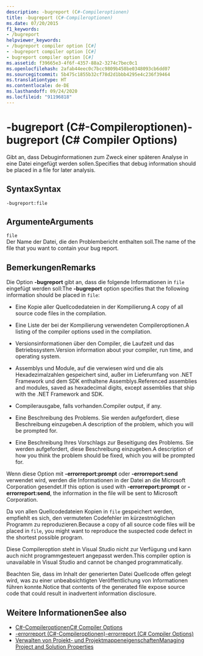 ```yaml
---
description: -bugreport (C#-Compileroptionen)
title: -bugreport (C#-Compileroptionen)
ms.date: 07/20/2015
f1_keywords:
- /bugreport
helpviewer_keywords:
- /bugreport compiler option [C#]
- -bugreport compiler option [C#]
- bugreport compiler option [C#]
ms.assetid: f39665e3-4f6f-4357-88a2-3274c7bec0c1
ms.openlocfilehash: 2afab44eec0c7bcc9809b458be0348093cb6dd07
ms.sourcegitcommit: 5b475c1855b32cf78d2d1bbb4295e4c236f39464
ms.translationtype: HT
ms.contentlocale: de-DE
ms.lasthandoff: 09/24/2020
ms.locfileid: "91196818"
---
```

# <a name="-bugreport-c-compiler-options"></a><span data-ttu-id="e026d-103">-bugreport (C#-Compileroptionen)</span><span class="sxs-lookup"><span data-stu-id="e026d-103">-bugreport (C# Compiler Options)</span></span>

<span data-ttu-id="e026d-104">Gibt an, dass Debuginformationen zum Zweck einer späteren Analyse in eine Datei eingefügt werden sollen.</span><span class="sxs-lookup"><span data-stu-id="e026d-104">Specifies that debug information should be placed in a file for later analysis.</span></span>  
  
## <a name="syntax"></a><span data-ttu-id="e026d-105">Syntax</span><span class="sxs-lookup"><span data-stu-id="e026d-105">Syntax</span></span>  
  
```console  
-bugreport:file  
```  
  
## <a name="arguments"></a><span data-ttu-id="e026d-106">Argumente</span><span class="sxs-lookup"><span data-stu-id="e026d-106">Arguments</span></span>  

 `file`  
 <span data-ttu-id="e026d-107">Der Name der Datei, die den Problembericht enthalten soll.</span><span class="sxs-lookup"><span data-stu-id="e026d-107">The name of the file that you want to contain your bug report.</span></span>  
  
## <a name="remarks"></a><span data-ttu-id="e026d-108">Bemerkungen</span><span class="sxs-lookup"><span data-stu-id="e026d-108">Remarks</span></span>  

 <span data-ttu-id="e026d-109">Die Option **-bugreport** gibt an, dass die folgende Informationen in `file` eingefügt werden soll:</span><span class="sxs-lookup"><span data-stu-id="e026d-109">The **-bugreport** option specifies that the following information should be placed in `file`:</span></span>  
  
- <span data-ttu-id="e026d-110">Eine Kopie aller Quellcodedateien in der Kompilierung.</span><span class="sxs-lookup"><span data-stu-id="e026d-110">A copy of all source code files in the compilation.</span></span>  
  
- <span data-ttu-id="e026d-111">Eine Liste der bei der Kompilierung verwendeten Compileroptionen.</span><span class="sxs-lookup"><span data-stu-id="e026d-111">A listing of the compiler options used in the compilation.</span></span>  
  
- <span data-ttu-id="e026d-112">Versionsinformationen über den Compiler, die Laufzeit und das Betriebssystem.</span><span class="sxs-lookup"><span data-stu-id="e026d-112">Version information about your compiler, run time, and operating system.</span></span>  
  
- <span data-ttu-id="e026d-113">Assemblys und Module, auf die verwiesen wird und die als Hexadezimalzahlen gespeichert sind, außer im Lieferumfang von .NET Framework und dem SDK enthaltene Assemblys.</span><span class="sxs-lookup"><span data-stu-id="e026d-113">Referenced assemblies and modules, saved as hexadecimal digits, except assemblies that ship with the .NET Framework and SDK.</span></span>  
  
- <span data-ttu-id="e026d-114">Compilerausgabe, falls vorhanden.</span><span class="sxs-lookup"><span data-stu-id="e026d-114">Compiler output, if any.</span></span>  
  
- <span data-ttu-id="e026d-115">Eine Beschreibung des Problems. Sie werden aufgefordert, diese Beschreibung einzugeben.</span><span class="sxs-lookup"><span data-stu-id="e026d-115">A description of the problem, which you will be prompted for.</span></span>  
  
- <span data-ttu-id="e026d-116">Eine Beschreibung Ihres Vorschlags zur Beseitigung des Problems. Sie werden aufgefordert, diese Beschreibung einzugeben.</span><span class="sxs-lookup"><span data-stu-id="e026d-116">A description of how you think the problem should be fixed, which you will be prompted for.</span></span>  
  
 <span data-ttu-id="e026d-117">Wenn diese Option mit **-errorreport:prompt** oder **-errorreport:send** verwendet wird, werden die Informationen in der Datei an die Microsoft Corporation gesendet.</span><span class="sxs-lookup"><span data-stu-id="e026d-117">If this option is used with **-errorreport:prompt** or **-errorreport:send**, the information in the file will be sent to Microsoft Corporation.</span></span>  
  
 <span data-ttu-id="e026d-118">Da von allen Quellcodedateien Kopien in `file` gespeichert werden, empfiehlt es sich, den vermuteten Codefehler im kürzestmöglichen Programm zu reproduzieren.</span><span class="sxs-lookup"><span data-stu-id="e026d-118">Because a copy of all source code files will be placed in `file`, you might want to reproduce the suspected code defect in the shortest possible program.</span></span>  
  
 <span data-ttu-id="e026d-119">Diese Compileroption steht in Visual Studio nicht zur Verfügung und kann auch nicht programmgesteuert angepasst werden.</span><span class="sxs-lookup"><span data-stu-id="e026d-119">This compiler option is unavailable in Visual Studio and cannot be changed programmatically.</span></span>  
  
 <span data-ttu-id="e026d-120">Beachten Sie, dass im Inhalt der generierten Datei Quellcode offen gelegt wird, was zu einer unbeabsichtigten Veröffentlichung von Informationen führen konnte.</span><span class="sxs-lookup"><span data-stu-id="e026d-120">Notice that contents of the generated file expose source code that could result in inadvertent information disclosure.</span></span>  
  
## <a name="see-also"></a><span data-ttu-id="e026d-121">Weitere Informationen</span><span class="sxs-lookup"><span data-stu-id="e026d-121">See also</span></span>

- [<span data-ttu-id="e026d-122">C#-Compileroptionen</span><span class="sxs-lookup"><span data-stu-id="e026d-122">C# Compiler Options</span></span>](./index.md)
- [<span data-ttu-id="e026d-123">-errorreport (C#-Compileroptionen)</span><span class="sxs-lookup"><span data-stu-id="e026d-123">-errorreport (C# Compiler Options)</span></span>](./errorreport-compiler-option.md)
- [<span data-ttu-id="e026d-124">Verwalten von Projekt- und Projektmappeneigenschaften</span><span class="sxs-lookup"><span data-stu-id="e026d-124">Managing Project and Solution Properties</span></span>](/visualstudio/ide/managing-project-and-solution-properties)
